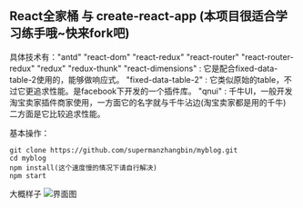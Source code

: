 ## React全家桶 与 create-react-app (本项目很适合学习练手哦~快来fork吧)
具体技术有："antd"  "react-dom" "react-redux" "react-router" "react-router-redux" "redux" "redux-thunk"
"react-dimensions" : 它是配合fixed-data-table-2使用的，能够做响应式。
"fixed-data-table-2" : 它类似原始的table，不过它更追求性能。是facebook下开发的一个插件库。
"qnui" : 千牛UI，一般开发淘宝卖家插件商家使用，一方面它的名字就与千牛沾边(淘宝卖家都是用的千牛) 二方面是它比较追求性能。

基本操作： 
 
```
git clone https://github.com/supermanzhangbin/myblog.git 
cd myblog
npm install(这个速度慢的情况下请自行解决)
npm start
```

大概样子
![界面图](https://upload-images.jianshu.io/upload_images/9132651-23cd7c97dfa92cb2.png?imageMogr2/auto-orient/strip%7CimageView2/2/w/1240)
 



